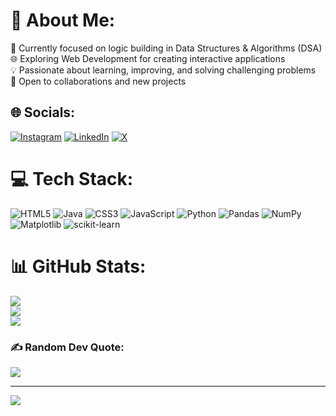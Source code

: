 # 💫 About Me:
🚀 Currently focused on logic building in Data Structures & Algorithms (DSA)  
🌐 Exploring Web Development for creating interactive applications  
💡 Passionate about learning, improving, and solving challenging problems  
🤝 Open to collaborations and new projects  

## 🌐 Socials:
[![Instagram](https://img.shields.io/badge/Instagram-%23E4405F.svg?logo=Instagram&logoColor=white)](https://instagram.com/ig.Vishav) [![LinkedIn](https://img.shields.io/badge/LinkedIn-%230077B5.svg?logo=linkedin&logoColor=white)](https://linkedin.com/in/vishavgupta) [![X](https://img.shields.io/badge/X-black.svg?logo=X&logoColor=white)](https://x.com/VishavGuptaaa) 

# 💻 Tech Stack:
![HTML5](https://img.shields.io/badge/html5-%23E34F26.svg?style=for-the-badge&logo=html5&logoColor=white) ![Java](https://img.shields.io/badge/java-%23ED8B00.svg?style=for-the-badge&logo=openjdk&logoColor=white) ![CSS3](https://img.shields.io/badge/css3-%231572B6.svg?style=for-the-badge&logo=css3&logoColor=white) ![JavaScript](https://img.shields.io/badge/javascript-%23323330.svg?style=for-the-badge&logo=javascript&logoColor=%23F7DF1E) ![Python](https://img.shields.io/badge/python-3670A0?style=for-the-badge&logo=python&logoColor=ffdd54) ![Pandas](https://img.shields.io/badge/pandas-%23150458.svg?style=for-the-badge&logo=pandas&logoColor=white) ![NumPy](https://img.shields.io/badge/numpy-%23013243.svg?style=for-the-badge&logo=numpy&logoColor=white) ![Matplotlib](https://img.shields.io/badge/Matplotlib-%23ffffff.svg?style=for-the-badge&logo=Matplotlib&logoColor=black) ![scikit-learn](https://img.shields.io/badge/scikit--learn-%23F7931E.svg?style=for-the-badge&logo=scikit-learn&logoColor=white)

# 📊 GitHub Stats:
![](https://github-readme-stats.vercel.app/api?username=VishavGupta01&theme=highcontrast&hide_border=false&include_all_commits=false&count_private=false)  
![](https://github-readme-streak-stats.herokuapp.com/?user=VishavGupta01&theme=highcontrast&hide_border=false)  
![](https://github-readme-stats.vercel.app/api/top-langs/?username=VishavGupta01&theme=highcontrast&hide_border=false&include_all_commits=false&count_private=false&layout=compact&exclude_repo=*.ipynb)  

### ✍️ Random Dev Quote:
![](https://quotes-github-readme.vercel.app/api?type=horizontal&theme=dark)  

---
[![](https://visitcount.itsvg.in/api?id=VishavGupta01&icon=0&color=1)](https://visitcount.itsvg.in)  

<!-- Proudly created with GPRM ( https://gprm.itsvg.in ) -->
